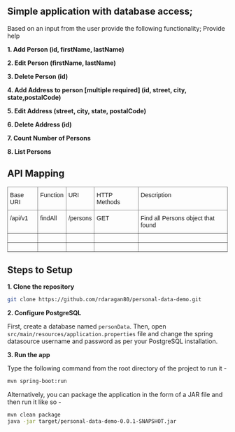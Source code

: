 ## Simple application with database access;
Based on an input from the user provide the following functionality;
Provide help

**1. Add Person (id, firstName, lastName)**

**2. Edit Person (firstName, lastName)**

**3. Delete Person (id)**

**4. Add Address to person [multiple required] (id, street, city, state,postalCode)**

**5. Edit Address (street, city, state, postalCode)**

**6. Delete Address (id)**

**7. Count Number of Persons**

**8. List Persons**

## API Mapping

<style type="text/css">
.tg  {border-collapse:collapse;border-spacing:0;}
.tg td{border-color:black;border-style:solid;border-width:1px;font-family:Arial, sans-serif;font-size:14px;
  overflow:hidden;padding:10px 5px;word-break:normal;}
.tg th{border-color:black;border-style:solid;border-width:1px;font-family:Arial, sans-serif;font-size:14px;
  font-weight:normal;overflow:hidden;padding:10px 5px;word-break:normal;}
.tg .tg-0pky{border-color:inherit;text-align:left;vertical-align:top}
</style>
<table class="tg">
<thead>
  <tr>
    <th class="tg-0pky">Base URI </th>
    <th class="tg-0pky">Function</th>
    <th class="tg-0pky">URI</th>
    <th class="tg-0pky">HTTP Methods</th>
    <th class="tg-0pky">Description</th>
  </tr>
</thead>
<tbody>
  <tr>
    <td class="tg-0pky">/api/v1</td>
    <td class="tg-0pky">findAll</td>
    <td class="tg-0pky">/persons</td>
    <td class="tg-0pky">GET</td>
    <td class="tg-0pky">Find all Persons object that found</td>
  </tr>
  <tr>
    <td class="tg-0pky"></td>
    <td class="tg-0pky"></td>
    <td class="tg-0pky"></td>
    <td class="tg-0pky"></td>
    <td class="tg-0pky"></td>
  </tr>
  <tr>
    <td class="tg-0pky"></td>
    <td class="tg-0pky"></td>
    <td class="tg-0pky"></td>
    <td class="tg-0pky"></td>
    <td class="tg-0pky"></td>
  </tr>
</tbody>
</table>

## Steps to Setup

**1. Clone the repository**

```bash
git clone https://github.com/rdaragan80/personal-data-demo.git
```

**2. Configure PostgreSQL**

First, create a database named `personData`. Then, open `src/main/resources/application.properties` file 
and change the spring datasource username and password as per your PostgreSQL installation.



**3. Run the app**

Type the following command from the root directory of the project to run it -

```bash
mvn spring-boot:run
```

Alternatively, you can package the application in the form of a JAR file and then run it like so -

```bash
mvn clean package
java -jar target/personal-data-demo-0.0.1-SNAPSHOT.jar
```
